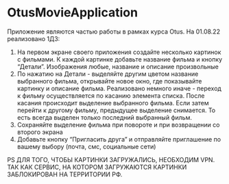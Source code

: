 # OtusMovieApplication
Приложение являются частью работы в рамках курса Otus.
На 01.08.22 реализовано 1ДЗ:
1) На первом экране своего приложения создайте несколько картинок с фильмами. К каждой картинке добавьте название фильма и кнопку “Детали”. Изображения любые, название и описание произвольные
2) По нажатию на Детали - выделяйте другим цветом название выбранного фильма, открывайте новое окно, где показывайте картинку и описание фильма.
Реализовано немного иначе - переход к фильму осуществляется по касанию элемента списка. После касания происходит выделение выбранного фильма. Если затем перейти к другому фильму, предыдущее выделение снимается. То есть всегда выделен только последний выбранный фильм.
3) Сохраняйте выделение фильма при повороте и при возвращении со второго экрана
4) Добавьте кнопку “Пригласить друга” и отправляйте приглашение по вашему выбору (почта, смс, социальные сети)



PS ДЛЯ ТОГО, ЧТОБЫ КАРТИНКИ ЗАГРУЖАЛИСЬ, НЕОБХОДИМ VPN. ТАК КАК СЕРВИС, НА КОТОРОМ ЗАГРУЖАЮТСЯ КАРТИНКИ ЗАБЛОКИРОВАН НА ТЕРРИТОРИИ РФ.
